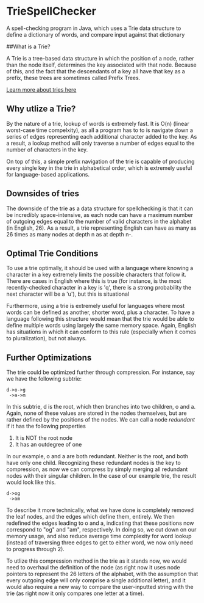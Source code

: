 # TrieSpellChecker
A spell-checking program in Java, which uses a Trie data structure to define a dictionary of words, and compare input against that dictionary

##What is a Trie?

A Trie is a tree-based data structure in which the position of a node, rather than the node itself, determines the key associated with that node. Because of this, and the fact that the descendants of a key all have that key as a prefix, these trees are sometimes called Prefix Trees.

[Learn more about tries here](https://en.wikipedia.org/wiki/Trie)

## Why utlize a Trie?

By the nature of a trie, lookup of words is extremely fast. It is O(n) (linear worst-case time compelxity), as all a program has to to is navigate down a series of edges representing each additional character added to the key. As a result, a lookup method will only traverse a number of edges equal to the number of characters in the key.

On top of this, a simple prefix navigation of the trie is capable of producing every single key in the trie in alphabetical order, which is extremely useful for language-based applications.

## Downsides of tries

The downside of the trie as a data structure for spellchecking is that it can be incredibly space-intensive, as each node can have a maximum number of outgoing edges equal to the number of valid characters in the alphabet (in English, 26). As a result, a trie representing English can have as many as 26 times as many nodes at depth n as at depth n-.

## Optimal Trie Conditions

To use a trie optimally, it should be used with a language where knowing a character in a key extremely limits the possible characters that follow it. There are cases in English where this is true (for instance, is the most recently-checked character in a key is 'q', there is a strong probability the next character will be a 'u'), but this is situational

Furthermore, using a trie is extremely useful for languages where most words can be defined as another, shorter word, plus a character. To have a language following this structure would mean that the trie would be able to define multiple words using largely the same memory space. Again, English has situations in which it can conform to this rule (especially when it comes to pluralization), but not always.

## Further Optimizations

The trie could be optimized further through compression. For instance, say we have the following subtrie:

	d->o->g
	 ->a->m

In this subtrie, d is the root, which then branches into two children, o and a. Again, none of these values are stored in the nodes themselves, but are rather defined by the positions of the nodes. We can call a node *redundant* if it has the following properties

1. It is NOT the root node
2. It has an outdegree of one

In our example, o and a are both redundant. Neither is the root, and both have only one child. Recognizing these redundant nodes is the key to compression, as now we can compress by simply merging all redundant nodes with their singular children. In the case of our example trie, the result would look like this.
	
	d->og
	 ->am

To describe it more technically, what we have done is completely removed the leaf nodes, and the edges which define them, entirely. We then redefined the edges leading to o and a, indicating that these positions now correspond to "og" and "am", respectively. In doing so, we cut down on our memory usage, and also reduce average time complexity for word lookup (instead of traversing three edges to get to either word, we now only need to progress through 2).

To utlize this compression method in the trie as it stands now, we would need to overhaul the definition of the node (as right now it uses node pointers to represent the 26 letters of the alphabet, with the assumption that every outgoing edge will only comprise a single additional letter), and it would also require a new way to compare the user-inputted string with the trie (as right now it only compares one letter at a time).

